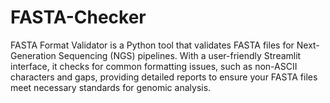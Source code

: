 # FASTA-Checker
FASTA Format Validator is a Python tool that validates FASTA files for Next-Generation Sequencing (NGS) pipelines. With a user-friendly Streamlit interface, it checks for common formatting issues, such as non-ASCII characters and gaps, providing detailed reports to ensure your FASTA files meet necessary standards for genomic analysis.
